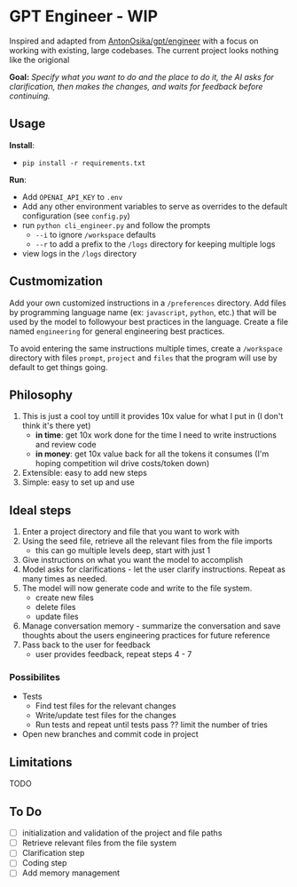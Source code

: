 # GPT Engineer - WIP

Inspired and adapted from [AntonOsika/gpt/engineer](https://github.com/AntonOsika/gpt-engineer) with a focus on working with existing, large codebases. The current project looks nothing like the origional

**Goal:**
_Specify what you want to do and the place to do it, the AI asks for clarification, then makes the changes, and waits for feedback before continuing._

## Usage

**Install**:

- `pip install -r requirements.txt`

**Run**:

- Add `OPENAI_API_KEY` to `.env`
- Add any other environment variables to serve as overrides to the default configuration (see `config.py`)
- run `python cli_engineer.py` and follow the prompts
  - `--i` to ignore `/workspace` defaults
  - `--r` to add a prefix to the `/logs` directory for keeping multiple logs
- view logs in the `/logs` directory

## Custmomization

Add your own customized instructions in a `/preferences` directory. Add files by programming language name (ex: `javascript`, `python`, etc.) that will be used by the model to followyour best practices in the language. Create a file named `engineering` for general engineering best practices.

To avoid entering the same instructions multiple times, create a `/workspace` directory with files `prompt`, `project` and `files` that the program will use by default to get things going.

## Philosophy

1. This is just a cool toy untill it provides 10x value for what I put in (I don't think it's there yet)
   - **in time**: get 10x work done for the time I need to write instructions and review code
   - **in money**: get 10x value back for all the tokens it consumes (I'm hoping competition wil drive costs/token down)
2. Extensible: easy to add new steps
3. Simple: easy to set up and use

## Ideal steps

1. Enter a project directory and file that you want to work with
2. Using the seed file, retrieve all the relevant files from the file imports
   - this can go multiple levels deep, start with just 1
3. Give instructions on what you want the model to accomplish
4. Model asks for clarifications - let the user clarify instructions. Repeat as many times as needed.
5. The model will now generate code and write to the file system.
   - create new files
   - delete files
   - update files
6. Manage conversation memory - summarize the conversation and save thoughts about the users engineering practices for future reference
7. Pass back to the user for feedback
   - user provides feedback, repeat steps 4 - 7

### Possibilites

- Tests
  - Find test files for the relevant changes
  - Write/update test files for the changes
  - Run tests and repeat until tests pass ?? limit the number of tries
- Open new branches and commit code in project

## Limitations

TODO

## To Do

- [ ] initialization and validation of the project and file paths
- [ ] Retrieve relevant files from the file system
- [ ] Clarification step
- [ ] Coding step
- [ ] Add memory management
